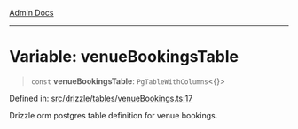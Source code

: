 [Admin Docs](/)

***

# Variable: venueBookingsTable

> `const` **venueBookingsTable**: `PgTableWithColumns`\<\{\}\>

Defined in: [src/drizzle/tables/venueBookings.ts:17](https://github.com/syedali237/talawa-api/blob/691786dc98e76819737c41ef0af34983792105fd/src/drizzle/tables/venueBookings.ts#L17)

Drizzle orm postgres table definition for venue bookings.
